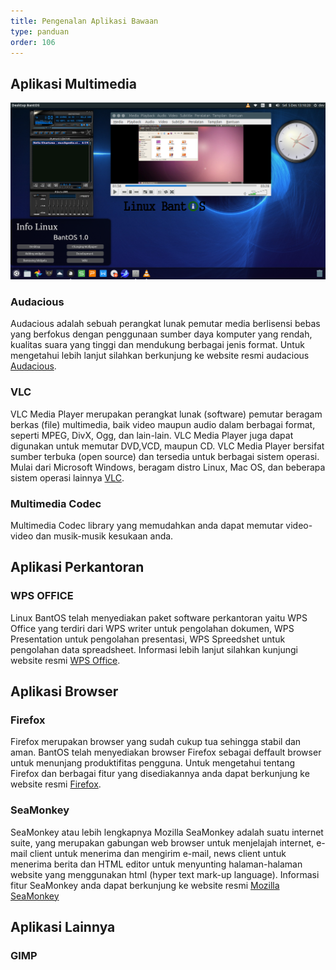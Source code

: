 ```yaml
---
title: Pengenalan Aplikasi Bawaan
type: panduan
order: 106
---
```


## Aplikasi Multimedia

![Aplikasi multimedia](/src/images/multimedia.png)

### Audacious
Audacious adalah sebuah perangkat lunak pemutar media berlisensi bebas yang berfokus dengan penggunaan sumber daya komputer yang rendah, kualitas suara yang tinggi dan mendukung berbagai jenis format. Untuk mengetahui lebih lanjut silahkan berkunjung ke website resmi audacious [Audacious](http://audacious-media-player.org).

### VLC
VLC Media Player merupakan perangkat lunak (software) pemutar beragam berkas (file) multimedia, baik video maupun audio dalam berbagai format, seperti MPEG, DivX, Ogg, dan lain-lain. VLC Media Player juga dapat digunakan untuk memutar DVD,VCD, maupun CD. VLC Media Player bersifat sumber terbuka (open source) dan tersedia untuk berbagai sistem operasi. Mulai dari Microsoft Windows, beragam distro Linux, Mac OS, dan beberapa sistem operasi lainnya [VLC](http://www.videolan.org/vlc/).

### Multimedia Codec
Multimedia Codec library yang memudahkan anda dapat memutar video-video dan musik-musik kesukaan anda.

## Aplikasi Perkantoran

### WPS OFFICE
Linux BantOS telah menyediakan paket software perkantoran yaitu WPS Office yang terdiri dari WPS writer untuk pengolahan dokumen, WPS Presentation untuk pengolahan presentasi, WPS Spreedshet untuk pengolahan data spreadsheet. Informasi lebih lanjut silahkan kunjungi website resmi [WPS Office](http://wps.com). 

## Aplikasi Browser

### Firefox
Firefox merupakan browser yang sudah cukup tua sehingga stabil dan aman. BantOS telah menyediakan browser Firefox sebagai deffault browser untuk menunjang produktifitas pengguna. Untuk mengetahui tentang Firefox dan berbagai fitur yang disediakannya anda dapat berkunjung ke website resmi [Firefox](https://www.mozilla.org/id/firefox).

### SeaMonkey
SeaMonkey atau lebih lengkapnya Mozilla SeaMonkey adalah suatu internet suite, yang merupakan gabungan web browser untuk menjelajah internet, e-mail client untuk menerima dan mengirim e-mail, news client untuk menerima berita dan HTML editor untuk menyunting halaman-halaman website yang menggunakan html (hyper text mark-up language). Informasi fitur SeaMonkey anda dapat berkunjung ke website resmi [Mozilla SeaMonkey](https://www.seamonkey-project.org)

## Aplikasi Lainnya
### GIMP


